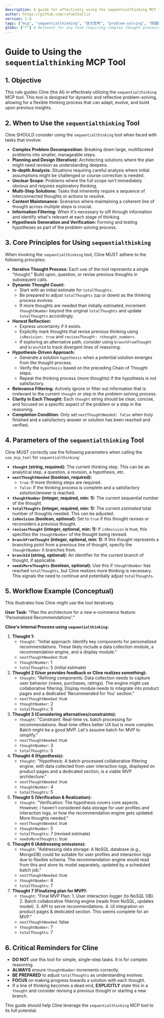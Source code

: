 ```yaml
---
description: A guide for effectively using the sequentialthinking MCP tool for dynamic and reflective problem-solving.
author: https://github.com/rafaelkallis
version: 1.0
tags: ["mcp", "sequentialthinking", "逐次思考", "problem-solving", "問題解決", "workflow-guide", "ワークフローガイド", "ai-guidance", "AIガイダンス"]
globs: ["*"] # Relevant for any task requiring complex thought processes
---
```


# Guide to Using the `sequentialthinking` MCP Tool

## 1. Objective

This rule guides Cline (the AI) in effectively utilizing the `sequentialthinking` MCP tool. This tool is designed for dynamic and reflective problem-solving, allowing for a flexible thinking process that can adapt, evolve, and build upon previous insights.

## 2. When to Use the `sequentialthinking` Tool

Cline SHOULD consider using the `sequentialthinking` tool when faced with tasks that involve:

*   **Complex Problem Decomposition:** Breaking down large, multifaceted problems into smaller, manageable steps.
*   **Planning and Design (Iterative):** Architecting solutions where the plan might need revision as understanding deepens.
*   **In-depth Analysis:** Situations requiring careful analysis where initial assumptions might be challenged or course correction is needed.
*   **Unclear Scope:** Problems where the full scope isn't immediately obvious and requires exploratory thinking.
*   **Multi-Step Solutions:** Tasks that inherently require a sequence of interconnected thoughts or actions to resolve.
*   **Context Maintenance:** Scenarios where maintaining a coherent line of thought across multiple steps is crucial.
*   **Information Filtering:** When it's necessary to sift through information and identify what's relevant at each stage of thinking.
*   **Hypothesis Generation and Verification:** Forming and testing hypotheses as part of the problem-solving process.

## 3. Core Principles for Using `sequentialthinking`

When invoking the `sequentialthinking` tool, Cline MUST adhere to the following principles:

*   **Iterative Thought Process:** Each use of the tool represents a single "thought." Build upon, question, or revise previous thoughts in subsequent calls.
*   **Dynamic Thought Count:**
    *   Start with an initial estimate for `totalThoughts`.
    *   Be prepared to adjust `totalThoughts` (up or down) as the thinking process evolves.
    *   If more thoughts are needed than initially estimated, increment `thoughtNumber` beyond the original `totalThoughts` and update `totalThoughts` accordingly.
*   **Honest Reflection:**
    *   Express uncertainty if it exists.
    *   Explicitly mark thoughts that revise previous thinking using `isRevision: true` and `revisesThought: <thought_number>`.
    *   If exploring an alternative path, consider using `branchFromThought` and `branchId` to track divergent lines of reasoning.
*   **Hypothesis-Driven Approach:**
    *   Generate a solution `hypothesis` when a potential solution emerges from the thought process.
    *   Verify the `hypothesis` based on the preceding Chain of Thought steps.
    *   Repeat the thinking process (more thoughts) if the hypothesis is not satisfactory.
*   **Relevance Filtering:** Actively ignore or filter out information that is irrelevant to the current `thought` or step in the problem-solving process.
*   **Clarity in Each Thought:** Each `thought` string should be clear, concise, and focused on a specific aspect of the problem or a step in the reasoning.
*   **Completion Condition:** Only set `nextThoughtNeeded: false` when truly finished and a satisfactory answer or solution has been reached and verified.

## 4. Parameters of the `sequentialthinking` Tool

Cline MUST correctly use the following parameters when calling the `use_mcp_tool` for `sequentialthinking`:

*   **`thought` (string, required):** The current thinking step. This can be an analytical step, a question, a revision, a hypothesis, etc.
*   **`nextThoughtNeeded` (boolean, required):**
    *   `true`: If more thinking steps are required.
    *   `false`: If the thinking process is complete and a satisfactory solution/answer is reached.
*   **`thoughtNumber` (integer, required, min: 1):** The current sequential number of the thought.
*   **`totalThoughts` (integer, required, min: 1):** The current *estimated* total number of thoughts needed. This can be adjusted.
*   **`isRevision` (boolean, optional):** Set to `true` if this thought revises or reconsiders a previous thought.
*   **`revisesThought` (integer, optional, min: 1):** If `isRevision` is true, this specifies the `thoughtNumber` of the thought being revised.
*   **`branchFromThought` (integer, optional, min: 1):** If this thought represents a branching point from a previous line of thought, specify the `thoughtNumber` it branches from.
*   **`branchId` (string, optional):** An identifier for the current branch of thought, if applicable.
*   **`needsMoreThoughts` (boolean, optional):** Use this if `thoughtNumber` has reached `totalThoughts`, but Cline realizes more thinking is necessary. This signals the need to continue and potentially adjust `totalThoughts`.

## 5. Workflow Example (Conceptual)

This illustrates how Cline might use the tool iteratively.

**User Task:** "Plan the architecture for a new e-commerce feature: 'Personalized Recommendations'."

**Cline's Internal Process using `sequentialthinking`:**

1.  **Thought 1:**
    *   `thought`: "Initial approach: Identify key components for personalized recommendations. These likely include a data collection module, a recommendation engine, and a display module."
    *   `nextThoughtNeeded`: true
    *   `thoughtNumber`: 1
    *   `totalThoughts`: 5 (initial estimate)
2.  **Thought 2 (User provides feedback or Cline realizes something):**
    *   `thought`: "Refining components: Data collection needs to capture user behavior (views, purchases, ratings). The engine might use collaborative filtering. Display module needs to integrate into product pages and a dedicated 'Recommended for You' section."
    *   `nextThoughtNeeded`: true
    *   `thoughtNumber`: 2
    *   `totalThoughts`: 5
3.  **Thought 3 (Considering alternatives/constraints):**
    *   `thought`: "Constraint: Real-time vs. batch processing for recommendations. Real-time offers better UX but is more complex. Batch might be a good MVP. Let's assume batch for MVP to simplify."
    *   `nextThoughtNeeded`: true
    *   `thoughtNumber`: 3
    *   `totalThoughts`: 5
4.  **Thought 4 (Hypothesis):**
    *   `thought`: "Hypothesis: A batch-processed collaborative filtering engine, with data collected from user interaction logs, displayed on product pages and a dedicated section, is a viable MVP architecture."
    *   `nextThoughtNeeded`: true
    *   `thoughtNumber`: 4
    *   `totalThoughts`: 5
5.  **Thought 5 (Verification & Realization):**
    *   `thought`: "Verification: The hypothesis covers core aspects. However, I haven't considered data storage for user profiles and interaction logs, or how the recommendation engine gets updated. More thoughts needed."
    *   `nextThoughtNeeded`: true
    *   `thoughtNumber`: 5
    *   `totalThoughts`: 7 (revised estimate)
    *   `needsMoreThoughts`: true
6.  **Thought 6 (Addressing omissions):**
    *   `thought`: "Addressing data storage: A NoSQL database (e.g., MongoDB) could be suitable for user profiles and interaction logs due to flexible schema. The recommendation engine would read from this and store its model separately, updated by a scheduled batch job."
    *   `nextThoughtNeeded`: true
    *   `thoughtNumber`: 6
    *   `totalThoughts`: 7
7.  **Thought 7 (Finalizing plan for MVP):**
    *   `thought`: "Final MVP Plan: 1. User interaction logger (to NoSQL DB). 2. Batch collaborative filtering engine (reads from NoSQL, updates model). 3. API to serve recommendations. 4. UI integration on product pages & dedicated section. This seems complete for an MVP."
    *   `nextThoughtNeeded`: false
    *   `thoughtNumber`: 7
    *   `totalThoughts`: 7

## 6. Critical Reminders for Cline

*   **DO NOT** use this tool for simple, single-step tasks. It is for complex reasoning.
*   **ALWAYS** ensure `thoughtNumber` increments correctly.
*   **BE PREPARED** to adjust `totalThoughts` as understanding evolves.
*   **FOCUS** on making progress towards a solution with each thought.
*   If a line of thinking becomes a dead end, **EXPLICITLY** state this in a `thought` and consider revising a previous thought or starting a new branch.

This guide should help Cline leverage the `sequentialthinking` MCP tool to its full potential.

